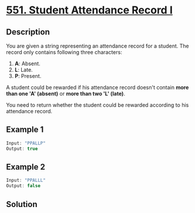 # [551. Student Attendance Record I](https://leetcode.com/problems/student-attendance-record-i/)

## Description

You are given a string representing an attendance record for a student. The record only contains following three characters:

1. **A**: Absent.
2. **L**: Late.
3. **P**: Present.

A student could be rewarded if his attendance record doesn't contain **more than one 'A' (absent)** or **more than two 'L' (late)**.  

You need to return whether the student could be rewarded according to his attendance record.  

## Example 1

```javascript
Input: "PPALLP"
Output: true
```

## Example 2

```javascript
Input: "PPALLL"
Output: false
```

## Solution

```javascript

```
